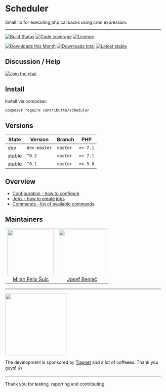 # Scheduler

Small lib for executing php callbacks using cron expression.

-----

[![Build Status](https://img.shields.io/travis/contributte/scheduler.svg?style=flat-square)](https://travis-ci.org/contributte/scheduler)
[![Code coverage](https://img.shields.io/coveralls/contributte/scheduler.svg?style=flat-square)](https://coveralls.io/r/contributte/scheduler)
[![Licence](https://img.shields.io/packagist/l/contributte/scheduler.svg?style=flat-square)](https://packagist.org/packages/contributte/scheduler)

[![Downloads this Month](https://img.shields.io/packagist/dm/contributte/scheduler.svg?style=flat-square)](https://packagist.org/packages/contributte/scheduler)
[![Downloads total](https://img.shields.io/packagist/dt/contributte/scheduler.svg?style=flat-square)](https://packagist.org/packages/contributte/scheduler)
[![Latest stable](https://img.shields.io/packagist/v/contributte/scheduler.svg?style=flat-square)](https://packagist.org/packages/contributte/scheduler)

## Discussion / Help

[![Join the chat](https://img.shields.io/gitter/room/contributte/contributte.svg?style=flat-square)](https://gitter.im/contributte/contributte)

## Install

Install via composer.

```sh
composer require contributte/scheduler
```

## Versions

| State       | Version       | Branch   | PHP      |
|-------------|---------------|----------|----------|
| dev         | `dev-master`  | `master` | `>= 7.1` |
| stable      | `^0.2`        | `master` | `>= 7.1` |
| stable      | `^0.1`        | `master` | `>= 5.6` |

## Overview

- [Configuration - how to configure](https://github.com/contributte/scheduler/blob/master/.docs/README.md#configuration)
- [Jobs - how to create jobs](https://github.com/contributte/scheduler/blob/master/.docs/README.md#jobs)
- [Commands - list of available commands](https://github.com/contributte/scheduler/blob/master/.docs/README.md#commands)

## Maintainers

<table>
  <tbody>
    <tr>
      <td align="center">
        <a href="https://github.com/f3l1x">
            <img width="150" height="150" src="https://avatars2.githubusercontent.com/u/538058?v=3&s=150">
        </a>
        </br>
        <a href="https://github.com/f3l1x">Milan Felix Šulc</a>
      </td>
      <td align="center">
        <a href="https://github.com/benijo">
            <img width="150" height="150" src="https://avatars3.githubusercontent.com/u/6731626?v=3&s=150">
        </a>
        </br>
        <a href="https://github.com/benijo">Josef Benjač</a>
      </td>
    </tr>
  <tbody>
</table>

-----

<a href="https://github.com/tlapnet"><img  width="200" src="https://cdn.rawgit.com/f3l1x/xsource/2463efb7/assets/tlapdev.png"></a>

The development is sponsored by [Tlapnet](http://www.tlapnet.cz) and a lot of coffeees. Thank you guys! :+1:

-----

Thank you for testing, reporting and contributing.
